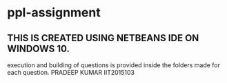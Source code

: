 # ppl-assignment
THIS IS CREATED USING NETBEANS IDE ON WINDOWS 10.
-------------------------------------------------
execution and building of questions is provided inside the folders made for each question.
PRADEEP KUMAR
IIT2015103
